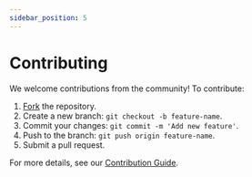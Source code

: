 ```yaml
---
sidebar_position: 5
---
```


# Contributing

We welcome contributions from the community! To contribute:

1. [Fork](https://github.com/cheekEprogrammer/next-mods-turborepo/fork) the repository.
2. Create a new branch: `git checkout -b feature-name`.
3. Commit your changes: `git commit -m 'Add new feature'`.
4. Push to the branch: `git push origin feature-name`.
5. Submit a pull request.

For more details, see our [Contribution Guide](https://github.com/next-mods/next-mods-turborepo/tree/main/CONTRIBUTING.md).